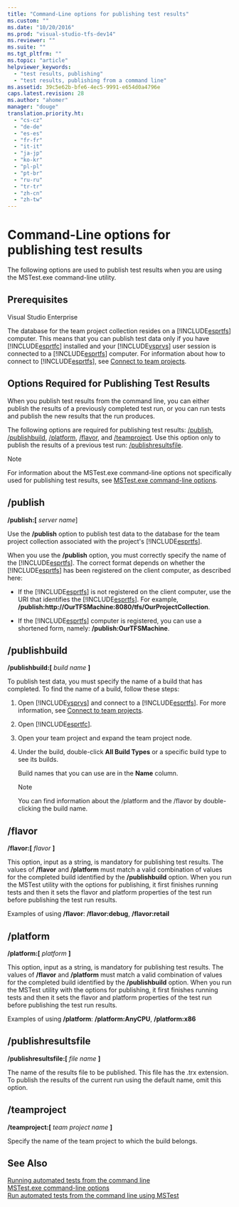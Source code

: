 ```yaml
---
title: "Command-Line options for publishing test results"
ms.custom: ""
ms.date: "10/20/2016"
ms.prod: "visual-studio-tfs-dev14"
ms.reviewer: ""
ms.suite: ""
ms.tgt_pltfrm: ""
ms.topic: "article"
helpviewer_keywords: 
  - "test results, publishing"
  - "test results, publishing from a command line"
ms.assetid: 39c5e62b-bfe6-4ec5-9991-e654d0a4796e
caps.latest.revision: 28
ms.author: "ahomer"
manager: "douge"
translation.priority.ht: 
  - "cs-cz"
  - "de-de"
  - "es-es"
  - "fr-fr"
  - "it-it"
  - "ja-jp"
  - "ko-kr"
  - "pl-pl"
  - "pt-br"
  - "ru-ru"
  - "tr-tr"
  - "zh-cn"
  - "zh-tw"
---
```

# Command-Line options for publishing test results
The following options are used to publish test results when you are using the MSTest.exe command-line utility.  
  
## Prerequisites  
 Visual Studio Enterprise  
  
 The database for the team project collection resides on a [!INCLUDE[esprtfs](../code-quality/includes/esprtfs_md.md)] computer. This means that you can publish test data only if you have [!INCLUDE[esprtfc](../code-quality/includes/esprtfc_md.md)] installed and your [!INCLUDE[vsprvs](../code-quality/includes/vsprvs_md.md)] user session is connected to a [!INCLUDE[esprtfs](../code-quality/includes/esprtfs_md.md)] computer. For information about how to connect to [!INCLUDE[esprtfs](../code-quality/includes/esprtfs_md.md)], see [Connect to team projects](../Topic/Connect%20to%20team%20projects%20in%20Team%20Foundation%20Server.md).  
  
## Options Required for Publishing Test Results  
 When you publish test results from the command line, you can either publish the results of a previously completed test run, or you can run tests and publish the new results that the run produces.  
  
 The following options are required for publishing test results: [/publish](#publish), [/publishbuild](#publishbuild), [/platform](#platform), [/flavor](#flavor), and [/teamproject](#teamproject). Use this option only to publish the results of a previous test run: [/publishresultsfile](#publishresultsfile).  
  
> [!NOTE]
>  For information about the MSTest.exe command-line options not specifically used for publishing test results, see [MSTest.exe command-line options](../test/mstest.exe-command-line-options.md).  
  
##  <a name="publish"></a> /publish  
 **/publish:[** *server name*]  
  
 Use the **/publish** option to publish test data to the database for the team project collection associated with the project's [!INCLUDE[esprtfs](../code-quality/includes/esprtfs_md.md)].  
  
 When you use the **/publish** option, you must correctly specify the name of the [!INCLUDE[esprtfs](../code-quality/includes/esprtfs_md.md)]. The correct format depends on whether the [!INCLUDE[esprtfs](../code-quality/includes/esprtfs_md.md)] has been registered on the client computer, as described here:  
  
-   If the [!INCLUDE[esprtfs](../code-quality/includes/esprtfs_md.md)] is not registered on the client computer, use the URI that identifies the [!INCLUDE[esprtfs](../code-quality/includes/esprtfs_md.md)]. For example, **/publish:http://OurTFSMachine:8080/tfs/OurProjectCollection**.  
  
-   If the [!INCLUDE[esprtfs](../code-quality/includes/esprtfs_md.md)] computer is registered, you can use a shortened form, namely: **/publish:OurTFSMachine**.  
  
##  <a name="publishbuild"></a> /publishbuild  
 **/publishbuild:[** *build name* **]**  
  
 To publish test data, you must specify the name of a build that has completed. To find the name of a build, follow these steps:  
  
1.  Open [!INCLUDE[vsprvs](../code-quality/includes/vsprvs_md.md)] and connect to a [!INCLUDE[esprtfs](../code-quality/includes/esprtfs_md.md)]. For more information, see [Connect to team projects](../Topic/Connect%20to%20team%20projects%20in%20Team%20Foundation%20Server.md).  
  
2.  Open [!INCLUDE[esprtfc](../code-quality/includes/esprtfc_md.md)].  
  
3.  Open your team project and expand the team project node.  
  
4.  Under the build, double-click **All Build Types** or a specific build type to see its builds.  
  
     Build names that you can use are in the **Name** column.  
  
    > [!NOTE]
    >  You can find information about the /platform and the /flavor by double-clicking the build name.  
  
##  <a name="flavor"></a> /flavor  
 **/flavor:[** *flavor* **]**  
  
 This option, input as a string, is mandatory for publishing test results. The values of **/flavor** and **/platform** must match a valid combination of values for the completed build identified by the **/publishbuild** option. When you run the MSTest utility with the options for publishing, it first finishes running tests and then it sets the flavor and platform properties of the test run before publishing the test run results.  
  
 Examples of using **/flavor**: **/flavor:debug**, **/flavor:retail**  
  
##  <a name="platform"></a> /platform  
 **/platform:[** *platform* **]**  
  
 This option, input as a string, is mandatory for publishing test results. The values of **/flavor** and **/platform** must match a valid combination of values for the completed build identified by the **/publishbuild** option. When you run the MSTest utility with the options for publishing, it first finishes running tests and then it sets the flavor and platform properties of the test run before publishing the test run results.  
  
 Examples of using **/platform**: **/platform:AnyCPU**, **/platform:x86**  
  
##  <a name="publishresultsfile"></a> /publishresultsfile  
 **/publishresultsfile:[** *file name* **]**  
  
 The name of the results file to be published. This file has the .trx extension. To publish the results of the current run using the default name, omit this option.  
  
##  <a name="teamproject"></a> /teamproject  
 **/teamproject:[** *team project name* **]**  
  
 Specify the name of the team project to which the build belongs.  
  
## See Also  
 [Running automated tests from the command line](../test/running-automated-tests-from-the-command-line.md)   
 [MSTest.exe command-line options](../test/mstest.exe-command-line-options.md)   
 [Run automated tests from the command line using MSTest](../test/run-automated-tests-from-the-command-line-using-mstest.md)